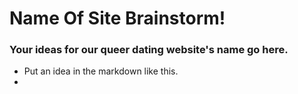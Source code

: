 <h1>Name Of Site Brainstorm!</h1>

<h3>Your ideas for our queer dating website's name go here.</h3>

<ul>
	<li>Put an idea in the markdown like this.</li>
	<li> </li>


</ul>